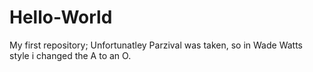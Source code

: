 # Hello-World
My first repository;
Unfortunatley Parzival was taken, so in Wade Watts style i changed the A to an O.
